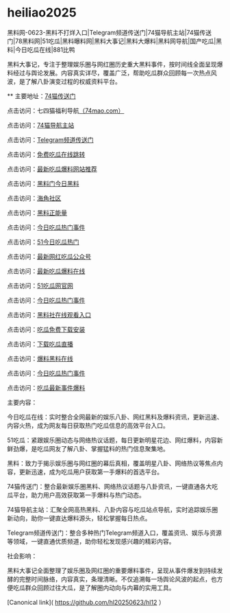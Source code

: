 # heiliao2025
黑料网-0623-黑料不打烊入口|Telegram频道传送门|74猫导航主站|74猫传送门|78黑料网|51吃瓜|黑料曝料网|黑料大事记|黑料大爆料|黑料网导航|国产吃瓜|黑料|今日吃瓜在线|881比鸭

黑料大事记，专注于整理娱乐圈与网红圈历史重大黑料事件，按时间线全面呈现爆料经过与舆论发展。内容真实详尽，覆盖广泛，帮助吃瓜群众回顾每一次热点风波，是了解八卦演变过程的权威资料平台。

** 主要地址：<a href="https://74mao.com/">74猫传送门</a>

点击访问：七四猫福利导航<a href="https://74mao.com/">（74mao.com）</a>

点击访问：<a href="https://74mao.com/">74猫导航主站</a>

点击访问：<a href="https://74mao.com/">Telegram频道传送门</a>

点击访问：<a href="https://hj-216.pages.dev/">免费吃瓜在线跳转</a>

点击访问：<a href="https://hj-218.pages.dev/">最新吃瓜爆料网站推荐</a>

点击访问：<a href="https://hj-219.pages.dev/">黑料门今日黑料</a>

点击访问：<a href="https://hj-224.pages.dev/">海角社区</a>

点击访问：<a href="https://cg8-12.pages.dev/">黑料正能量</a>

点击访问：<a href="https://hj-143.pages.dev/">今日吃瓜热门事件</a>

点击访问：<a href="https://hl344.pages.dev/">51今日吃瓜热门</a>

点击访问：<a href="https://hj-149.pages.dev/">最新网红吃瓜公众号</a>

点击访问：<a href="https://chiguaqunzhongde.pages.dev/">最新吃瓜爆料在线</a>

点击访问：<a href="https://hj-156.pages.dev/">51吃瓜网官网</a>

点击访问：<a href="https://hj-161.pages.dev/">今日吃瓜热门事件</a>

点击访问：<a href="https://hl341.pages.dev/">黑料社在线观看入口</a>

点击访问：<a href="https://chiguaqunzhongde.pages.dev/">吃瓜免费下载安装</a>

点击访问：<a href="https://hl348.pages.dev/">下载吃瓜直播</a>

点击访问：<a href="https://hls-15.pages.dev/">爆料黑料在线</a>

点击访问：<a href="https://hl351.pages.dev/">今日吃瓜热门事件</a>

点击访问：<a href="https://91chiguazhongxin.pages.dev/">吃瓜最新事件爆料</a>

主要内容：

今日吃瓜在线：实时整合全网最新的娱乐八卦、网红黑料及爆料资讯，更新迅速、内容火热，成为网友每日获取热门吃瓜信息的高效平台入口。

51吃瓜：紧跟娱乐圈动态与网络热议话题，每日更新明星花边、网红爆料，内容新鲜劲爆，是吃瓜网友了解八卦、掌握猛料的热门信息聚集地。

黑料：致力于揭示娱乐圈与网红圈的幕后真相，覆盖明星八卦、网络热议等焦点内容，更新迅速，成为吃瓜用户获取第一手爆料的首选平台。

74猫传送门：整合最新娱乐圈黑料、网络热议话题与八卦资讯，一键直通各大吃瓜平台，助力用户高效获取第一手爆料与热门动态。

74猫导航主站：汇聚全网高热黑料、八卦内容与吃瓜站点导航，实时追踪娱乐圈新动向，助你一键直达爆料源头，轻松掌握每日热点。

Telegram频道传送门：整合多种热门Telegram频道入口，覆盖资讯、娱乐与资源等领域，一键直通优质频道，助你轻松发现感兴趣的精彩内容。

社会影响：

黑料大事记全面整理了娱乐圈及网红圈的重要爆料事件，呈现从事件爆发到持续发酵的完整时间脉络，内容真实，条理清晰。不仅追溯每一场舆论风波的起点，也方便吃瓜群众回顾过往大瓜，是了解圈内动向与内幕的实用工具。

[Canonical link]( https://github.com/hl20250623/hl12 ）
